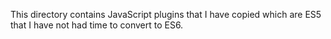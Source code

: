This directory contains JavaScript plugins that I have copied which are ES5 that I have not had time to convert to ES6.

